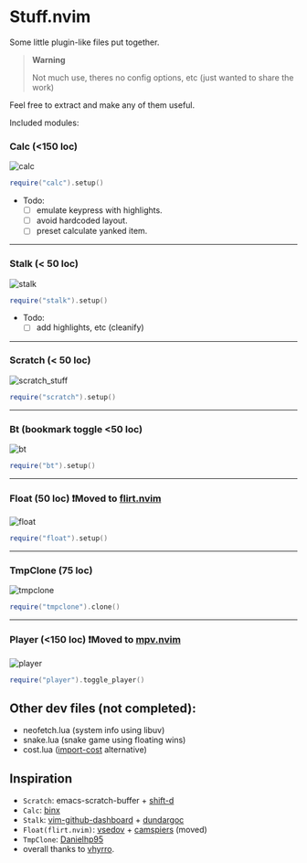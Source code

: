 # Stuff.nvim

Some little plugin-like files put together.
> **Warning**
> 
>  Not much use, theres no config options, etc 
> (just wanted to share the work)

Feel free to extract and make any of them useful.

Included modules:

### Calc (<150 loc)
![calc](https://user-images.githubusercontent.com/77913442/183280043-b8e0b5bf-2fb3-41a8-b244-835743f1bdf3.gif)
```lua
require("calc").setup()
```

- Todo:
    - [ ] emulate keypress with highlights.
    - [ ] avoid hardcoded layout.
    - [ ] preset calculate yanked item.

---

### Stalk (< 50 loc)
![stalk](https://user-images.githubusercontent.com/77913442/183280315-56706519-1434-47a3-be45-5b3eeb5fa37b.gif)
```lua
require("stalk").setup()
```

- Todo:
    - [ ] add highlights, etc (cleanify)

---

### Scratch (< 50 loc)
![scratch_stuff](https://user-images.githubusercontent.com/77913442/183280873-986a68d0-ac3f-4dcc-97a5-6adc40035d05.gif)
```lua
require("scratch").setup()
```
---

### Bt (bookmark toggle <50 loc)
![bt](https://user-images.githubusercontent.com/77913442/183281125-8f7f03cd-58a9-44c0-a139-2f0f52a596de.gif)
```lua
require("bt").setup()
```
---

### Float (50 loc)  ❗Moved to [flirt.nvim](https://github.com/tamton-aquib/flirt.nvim)
![float](https://user-images.githubusercontent.com/77913442/183281327-eeafbd28-7287-4edd-a725-522280382b8d.gif)
```lua
require("float").setup()
```

---

### TmpClone (75 loc)
![tmpclone](https://user-images.githubusercontent.com/77913442/188803827-bc56d6d8-eae9-473b-b340-df4b5ba843d2.gif)
```lua
require("tmpclone").clone()
```

---

### Player (<150 loc) ❗Moved to [mpv.nvim](https://github.com/tamton-aquib/mpv.nvim)
![player](https://user-images.githubusercontent.com/77913442/206535745-e3e55f2a-99d9-418b-b2c4-b170a7615ccd.gif)
```lua
require("player").toggle_player()
```

## Other dev files (not completed):
- neofetch.lua (system info using libuv)
- snake.lua (snake game using floating wins)
- cost.lua ([import-cost](https://github.com/wix/import-cost) alternative)

## Inspiration
- `Scratch`: emacs-scratch-buffer + [shift-d](https://github.com/shift-d)
- `Calc`: [binx](https://github.com/BinxDot/)
- `Stalk`: [vim-github-dashboard](junegunn) + [dundargoc](https://github.com/dundargoc)
- `Float(flirt.nvim)`: [vsedov](https://github.com/vsedov) + [camspiers](https://github.com/camspiers/animate.vim) (moved)
- `TmpClone`: [Danielhp95](https://github.com/Danielhp95/tmpclone-nvim)
- overall thanks to [vhyrro](https://github.com/vhyrro).
